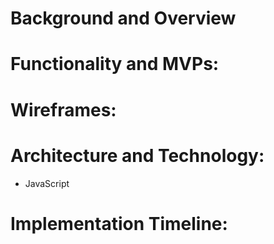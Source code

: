 # Background and Overview

# Functionality and MVPs:

# Wireframes:

# Architecture and Technology: 

- JavaScript

# Implementation Timeline: 

<!-- Bonus Features -->